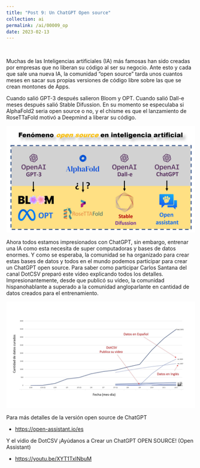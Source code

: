 ```yaml
---
title: "Post 9: Un ChatGPT Open source"
collection: ai
permalink: /ai/00009_op
date: 2023-02-13
---
```


&nbsp;


Muchas de las Inteligencias artificiales (IA) más famosas han sido creadas por empresas que no liberan su código al ser su negocio. Ante esto y cada que sale una nueva IA, la comunidad “open source” tarda unos cuantos meses en sacar sus propias versiones de código libre sobre las que se crean montones de Apps. 

Cuando salió GPT-3 después salieron Bloom y OPT. Cuando salió Dall-e meses después salió Stable Difussion. En su momento se especulaba si AlphaFold2 seria open source o no, y el chisme es que el lanzamiento de RoseTTaFold motivó a Deepmind a liberar su código. 

![img](/images/ai/000010_open.jpg)

Ahora todos estamos impresionados con ChatGPT, sin embargo, entrenar una IA como esta necesita de super computadoras y bases de datos enormes. Y como se esperaba, la comunidad se ha organizado para crear estas bases de datos y todos en el mundo podemos participar para crear un ChatGPT open source. Para saber como participar Carlos Santana del canal DotCSV preparó este vídeo explicando todos los detalles. Impresionantemente, desde que publicó su vídeo, la comunidad hispanohablante a superado a la comunidad angloparlante en cantidad de datos creados para el entrenamiento. 

![img](/images/ai/000010_dot.jpg)


Para más detalles de la versión open source de ChatGPT
* <https://open-assistant.io/es>

Y el vidio de DotCSV
¡Ayúdanos a Crear un ChatGPT OPEN SOURCE! (Open Assistant)
* <https://youtu.be/XYT1TxINbuM>

